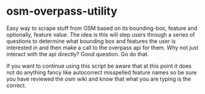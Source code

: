 osm-overpass-utility
====================

Easy way to scrape stuff from OSM based on its bounding-box, feature and optionally, feature value.
The idea is this will step users through a series of questions to determine what bounding box and features the user is interested in and then make a call to the overpass api for them. Why not just interact with the api directly? Good question. Go do that. 

If you want to continue using this script be aware that at this point it does not do anything fancy like autocorrect misspelled feature names so be sure you have reviewed the osm wiki and know that what you are typing is the correct. 


